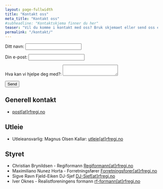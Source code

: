 ```yaml
---
layout: page-fullwidth
title: "Kontakt oss"
meta_title: "Kontakt oss"
#subheadline: "Kontaktskjema finner du her"
teaser: "Vil du komme i kontakt med oss? Bruk skjemaet eller send oss en mail."
permalink: "/kontakt/"
---
```


<form name="contact" method="POST" netlify-honeypot="bot-field" data-netlify="true">
  <p hidden>
    <label>Don’t fill this out if you're human: <input name="bot-field" /></label>
  </p>
  <p>
    <label>Ditt navn: <input type="text" name="navn" /></label>   
  </p>
  <p>
    <label>Din e-post: <input type="email" name="email" /></label>
  </p>
  <p>
    <label>Hva kan vi hjelpe deg med?: <textarea name="tekst:"></textarea></label>
  </p>
  <p>
    <button type="submit">Send</button>
  </p>
</form>

<h2>Generell kontakt</h2>
<ul>
<li>
<a class="btn text-center btn--info" rel="external" href="mailto:&#112;&#111;&#115;&#116;&#064;&#114;&#102;&#114;&#101;&#103;&#105;&#046;&#110;&#111;" title="Send oss mail her for generelle henvendelser hvis du ønsker å ha tak i styret"> post[at]rfregi.no <i class="fas fa-fw fa-envelope"></i> </a>
</li>
</ul>

<h2> Utleie </h2>
<ul>
<li>
Utleieansvarlig: Magnus Olsen Kallar:
<a class="btn text-center btn--info" rel="external" href="mailto:&#117;&#116;&#108;&#101;&#105;&#101;&#064;&#114;&#102;&#114;&#101;&#103;&#105;&#046;&#110;&#111;" title="Kontakt oss her for spørsmål om utleie og lignende">utleie[at]rfregi.no <i class="fas fa-fw fa-envelope"></i> </a>
</li>
</ul>

<h2>Styret</h2>
<ul>
<li>
Christian Brynildsen - Regiformann 
<a class="btn text-center btn--info" rel="external" href="mailto:&#114;&#101;&#103;&#105;&#102;&#111;&#114;&#109;&#097;&#110;&#110;&#064;&#114;&#102;&#114;&#101;&#103;&#105;&#046;&#110;&#111;" title="Regiformann"> Regiformann[at]rfregi.no <i class="fas fa-fw fa-envelope"></i> </a>
</li>

<li>
Maximiliano Nunez Horta - Forretningsfører
<a class="btn text-center btn--info" rel="external" href="mailto:&#102;&#111;&#114;&#114;&#101;&#116;&#110;&#105;&#110;&#103;&#115;&#102;&#111;&#114;&#101;&#114;&#064;&#114;&#102;&#114;&#101;&#103;&#105;&#046;&#110;&#111;" title="Forretningsfører"> Forretningsforer[at]rfregi.no <i class="fas fa-fw fa-envelope"></i> </a>
</li>

<li>
Sigve Ravn Fjeld-Eiken DJ-Sjef
<a class="btn text-center btn--info" rel="external" href="mailto:&#100;&#106;&#045;&#115;&#106;&#101;&#102;&#064;&#114;&#102;&#114;&#101;&#103;&#105;&#046;&#110;&#111;" title="DJ-Sjef"> DJ-Sjef[at]rfregi.no <i class="fas fa-fw fa-envelope"></i> </a>
</li>


<li>
Iver Oknes - Realistforeningens formann
<a class="btn text-center btn--info" rel="external" href="mailto:&#114;&#102;&#045;&#102;&#111;&#114;&#109;&#097;&#110;&#110;&#064;&#114;&#102;&#114;&#101;&#103;&#105;&#046;&#110;&#111;" title="Realistforeningens formann"> rf-formann[at]rfregi.no <i class="fas fa-fw fa-envelope"></i> </a>
</li>
</ul>
